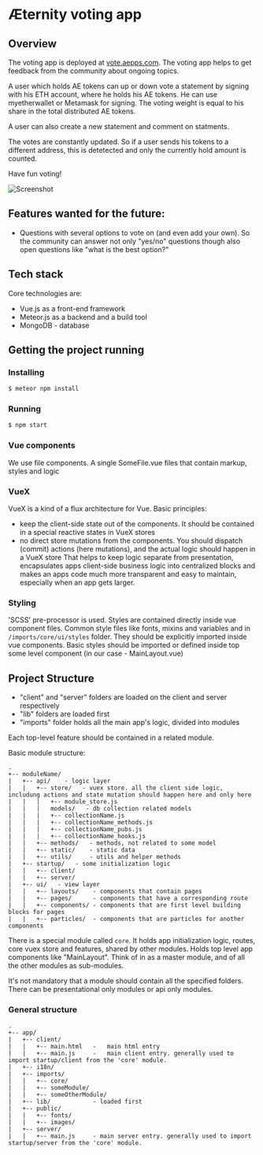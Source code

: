# Æternity voting app

## Overview


The voting app is deployed at [vote.aepps.com](https://vote.aepps.com/). The voting app helps to get feedback from the community about ongoing topics.

A user which holds AE tokens can up or down vote a statement by signing with his ETH account, where he holds his AE tokens. He can use myetherwallet or Metamask for signing. The voting weight is equal to his share in the total distributed AE tokens. 

A user can also create a new statement and comment on statments.

The votes are constantly updated. So if a user sends his tokens to a different address, this is detetected and only the currently hold amount is counted.

Have fun voting! 

![Screenshot](https://i.imgur.com/GWDNsix.png)



## Features wanted for the future:
- Questions with several options to vote on (and even add your own). So the community can answer not only "yes/no" questions though also open questions like "what is the best option?"



## Tech stack

Core technologies are:
* Vue.js as a front-end framework
* Meteor.js as a backend and a build tool
* MongoDB - database

## Getting the project running

### Installing

```sh
$ meteor npm install
```

### Running

```sh
$ npm start
```

### Vue components
We use file components. A single SomeFile.vue files that contain markup, styles and logic

### VueX
VueX is a kind of a flux architecture for Vue. Basic principles:
* keep the client-side state out of the components. It should be contained in a special reactive states in VueX stores
* no direct store mutations from the components. You should dispatch (commit) actions (here mutations), and the actual logic should happen in a VueX store
That helps to keep logic separate from presentation, encapsulates apps client-side business logic into centralized blocks and
makes an apps code much more transparent and easy to maintain, especially when an app gets larger.

### Styling

'SCSS' pre-processor is used. Styles are contained directly inside vue component files.
Common style files like fonts, mixins and variables and in `/imports/core/ui/styles` folder. They should be explicitly imported inside vue components.
Basic styles should be imported or defined inside top some level component (in our case - MainLayout.vue)

## Project Structure

* "client" and "server" folders are loaded on the client and server respectively
* "lib" folders are loaded first
* "imports" folder holds all the main app's logic, divided into modules

Each top-level feature should be contained in a related module.

Basic module structure:

```
.
+-- moduleName/
|   +-- api/    - logic layer
|   |   +-- store/   - vuex store. all the client side logic, includung actions and state mutation should happen here and only here
|   |   |   +-- module_store.js
|   |   |   models/   - db collection related models
|   |   |   +-- collectionName.js
|   |   |   +-- collectionName_methods.js
|   |   |   +-- collectionName_pubs.js
|   |   |   +-- collectionName_hooks.js
|   |   +-- methods/   - methods, not related to some model
|   |   +-- static/    - static data
|   |   +-- utils/     - utils and helper methods
|   +-- startup/   - some initialization logic
|   |   +-- client/
|   |   +-- server/
|   +-- ui/   - view layer
|   |   +-- layouts/    - components that contain pages
|   |   +-- pages/      - components that have a corresponding route
|   |   +-- components/ - components that are first level building blocks for pages
|   |   +-- particles/  - components that are particles for another components

```

There is a special module called `core`.
It holds app initialization logic, routes, core vuex store and features, shared by other modules.
Holds top level app components like "MainLayout".
Think of in as a master module, and of all the other modules as sub-modules.

It's not mandatory that a module should contain all the specified folders.
There can be presentational only modules or api only modules.

### General structure

```
.
+-- app/
|   +-- client/
|   |   +-- main.html   -   main html entry
|   |   +-- main.js     -   main client entry. generally used to import startup/client from the 'core' module.
|   +-- i18n/
|   +-- imports/
|   |   +-- core/
|   |   +-- someModule/
|   |   +-- someOtherModule/
|   +-- lib/            - loaded first
|   +-- public/
|   |   +-- fonts/
|   |   +-- images/
|   +-- server/
|   |   +-- main.js     - main server entry. generally used to import startup/server from the 'core' module.

```
